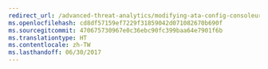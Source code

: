 ```yaml
---
redirect_url: /advanced-threat-analytics/modifying-ata-config-consoleurl
ms.openlocfilehash: cd8df57159ef7229f31859042d071082670b690f
ms.sourcegitcommit: 470675730967e0c36ebc90fc399baa64e7901f6b
ms.translationtype: HT
ms.contentlocale: zh-TW
ms.lasthandoff: 06/30/2017
---
```

